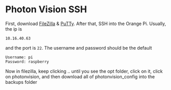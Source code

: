 # Photon Vision SSH
First, download [FileZilla](https://filezilla-project.org/) & [PuTTy](https://www.putty.org/). After that, SSH into the Orange Pi. Usually, the ip is
```
10.16.40.63
```
and the port is ```22```. The username and password should be the default
```
Username: pi
Password: raspberry
```
Now in filezilla, keep clicking .. until you see the opt folder, click on it, click on photonvision, and then download all of photonvision_config into the backups folder
